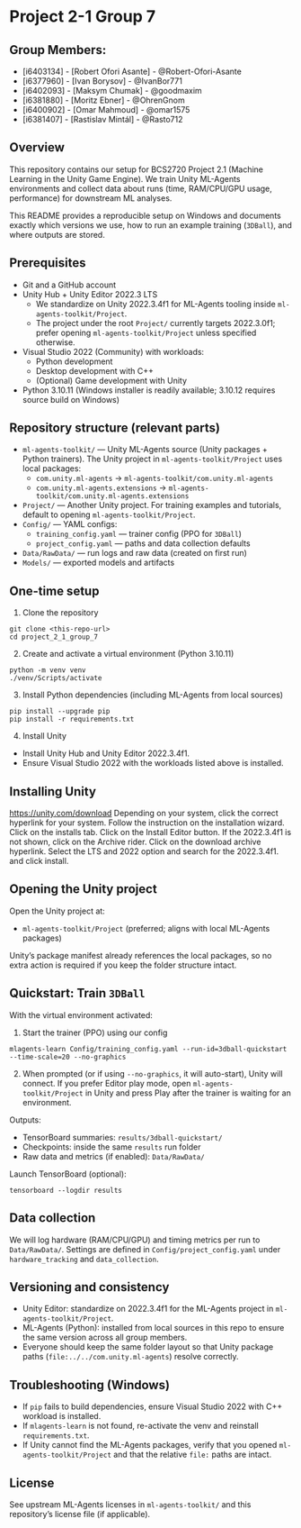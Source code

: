 # Project 2-1 Group 7

## Group Members:
- [i6403134] - [Robert Ofori Asante] - @Robert-Ofori-Asante
- [i6377960] - [Ivan Borysov] - @IvanBor771
- [i6402093] - [Maksym Chumak] - @goodmaxim 
- [i6381880] - [Moritz Ebner] - @OhrenGnom
- [i6400902] - [Omar Mahmoud] - @omar1575
- [i6381407] - [Rastislav Mintál] - @Rasto712

## Overview
This repository contains our setup for BCS2720 Project 2.1 (Machine Learning in the Unity Game Engine). We train Unity ML-Agents environments and collect data about runs (time, RAM/CPU/GPU usage, performance) for downstream ML analyses.

This README provides a reproducible setup on Windows and documents exactly which versions we use, how to run an example training (`3DBall`), and where outputs are stored.

## Prerequisites
- Git and a GitHub account
- Unity Hub + Unity Editor 2022.3 LTS
  - We standardize on Unity 2022.3.4f1 for ML-Agents tooling inside `ml-agents-toolkit/Project`.
  - The project under the root `Project/` currently targets 2022.3.0f1; prefer opening `ml-agents-toolkit/Project` unless specified otherwise.
- Visual Studio 2022 (Community) with workloads:
  - Python development
  - Desktop development with C++
  - (Optional) Game development with Unity
- Python 3.10.11 (Windows installer is readily available; 3.10.12 requires source build on Windows)

## Repository structure (relevant parts)
- `ml-agents-toolkit/` — Unity ML-Agents source (Unity packages + Python trainers). The Unity project in `ml-agents-toolkit/Project` uses local packages:
  - `com.unity.ml-agents` → `ml-agents-toolkit/com.unity.ml-agents`
  - `com.unity.ml-agents.extensions` → `ml-agents-toolkit/com.unity.ml-agents.extensions`
- `Project/` — Another Unity project. For training examples and tutorials, default to opening `ml-agents-toolkit/Project`.
- `Config/` — YAML configs:
  - `training_config.yaml` — trainer config (PPO for `3DBall`)
  - `project_config.yaml` — paths and data collection defaults
- `Data/RawData/` — run logs and raw data (created on first run)
- `Models/` — exported models and artifacts

## One-time setup
1) Clone the repository
```
git clone <this-repo-url>
cd project_2_1_group_7
```

2) Create and activate a virtual environment (Python 3.10.11)
```
python -m venv venv
./venv/Scripts/activate
```

3) Install Python dependencies (including ML-Agents from local sources)
```
pip install --upgrade pip
pip install -r requirements.txt
```

4) Install Unity
- Install Unity Hub and Unity Editor 2022.3.4f1.
- Ensure Visual Studio 2022 with the workloads listed above is installed.

## Installing Unity
https://unity.com/download
Depending on your system, click the correct hyperlink for your system.
Follow the instruction on the installation wizard.
Click on the installs tab.
Click on the Install Editor button.
If the 2022.3.4f1 is not shown, click on the Archive rider.
Click on the download archive hyperlink.
Select the LTS and 2022 option and search for the 2022.3.4f1. and click install.

## Opening the Unity project
Open the Unity project at:
- `ml-agents-toolkit/Project` (preferred; aligns with local ML-Agents packages)

Unity’s package manifest already references the local packages, so no extra action is required if you keep the folder structure intact.

## Quickstart: Train `3DBall`
With the virtual environment activated:

1) Start the trainer (PPO) using our config
```
mlagents-learn Config/training_config.yaml --run-id=3dball-quickstart --time-scale=20 --no-graphics
```

2) When prompted (or if using `--no-graphics`, it will auto-start), Unity will connect. If you prefer Editor play mode, open `ml-agents-toolkit/Project` in Unity and press Play after the trainer is waiting for an environment.

Outputs:
- TensorBoard summaries: `results/3dball-quickstart/`
- Checkpoints: inside the same `results` run folder
- Raw data and metrics (if enabled): `Data/RawData/`

Launch TensorBoard (optional):
```
tensorboard --logdir results
```

## Data collection
We will log hardware (RAM/CPU/GPU) and timing metrics per run to `Data/RawData/`. Settings are defined in `Config/project_config.yaml` under `hardware_tracking` and `data_collection`.

## Versioning and consistency
- Unity Editor: standardize on 2022.3.4f1 for the ML-Agents project in `ml-agents-toolkit/Project`.
- ML-Agents (Python): installed from local sources in this repo to ensure the same version across all group members.
- Everyone should keep the same folder layout so that Unity package paths (`file:../../com.unity.ml-agents`) resolve correctly.

## Troubleshooting (Windows)
- If `pip` fails to build dependencies, ensure Visual Studio 2022 with C++ workload is installed.
- If `mlagents-learn` is not found, re-activate the venv and reinstall `requirements.txt`.
- If Unity cannot find the ML-Agents packages, verify that you opened `ml-agents-toolkit/Project` and that the relative `file:` paths are intact.

## License
See upstream ML-Agents licenses in `ml-agents-toolkit/` and this repository’s license file (if applicable).